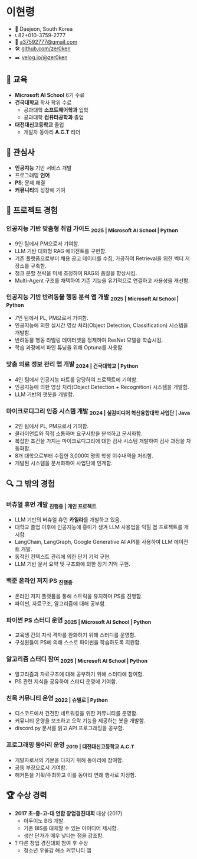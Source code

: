 # 이현령
- 🚩 Daejeon, South Korea
- 📞 82+010-3759-2777
- 📧 a37592777@gmail.com
- 🛠️ [github.com/zer0ken](https://github.com/zer0ken)
- ✒️ [velog.io/@zer0ken](https://velog.io/@zer0ken/series)
## 🏫 교육
- **Microsoft AI School** 6기 수료
- **건국대학교** 학사 학위 수료
	- 공과대학 **소프트웨어학과** 입학
	- 공과대학 **컴퓨터공학과** 졸업
- **대전대신고등학교** 졸업
	- 개발자 동아리 **A.C.T** 리더
## 🤔 관심사
- **인공지능** 기반 서비스 개발
- 프로그래밍 **언어**
- **PS**; 문제 해결
- **커뮤니티**의 성장에 기여
## 📜 프로젝트 경험
### **인공지능 기반 맞춤형 취업 가이드** <sub>2025 | Microsoft AI School | Python</sub>
- 9인 팀에서 PM으로서 기여함.
- LLM 기반 대화형 RAG 에이전트를 구현함.
- 기존 플랫폼으로부터 채용 공고 데이터를 수집, 가공하여 Retrieval을 위한 벡터 저장소를 구축함.
- 청크 분할 전략을 미세 조정하여 RAG의 품질을 향상시킴.
- Multi-Agent 구조를 채택하여 기존 기능을 유기적으로 연결하고 사용성을 개선함.
### **인공지능 기반 반려동물 행동 분석 앱 개발** <sub>2025 | Microsoft AI School | Python</sub>
- 7인 팀에서 PL, PM으로서 기여함.
- 인공지능에 의한 실시간 영상 처리(Object Detection, Classification) 시스템을 개발함.
- 반려동물 행동 라벨링 데이터셋을 정제하여 ResNet 모델을 학습시킴.
- 학습 과정에서 파인 튜닝을 위해 Optuna를 사용함.
### **맞춤 의료 정보 관리 앱 개발** <sub>2024 | 건국대학교 | Python</sub>
- 4인 팀에서 인공지능 파트를 담당하여 프로젝트에 기여함.
- 인공지능에 의한 영상 처리(Object Detection + Recognition) 시스템을 개발함.
- LLM 기반의 챗봇을 개발함.
### **마이크로디그리 인증 시스템 개발** <sub>2024 | 실감미디어 혁신융합대학 사업단 | Java</sub>
- 2인 팀에서 PL, PM으로서 기여함.
- 클라이언트와 직접 소통하며 요구사항을 분석하고 문서화함.
- 복잡한 조건을 가지는 마이크로디그리에 대한 검사 시스템 개발하여 검사 과정을 자동화함.
- 8개 대학으로부터 수집한 3,000여 명의 학생 이수내역을 처리함.
- 개발된 시스템을 문서화하여 사업단에 인계함.
## 🔍 그 밖의 경험
### **버츄얼 휴먼 개발** <sub>진행중 | 개인 프로젝트</sub>
- LLM 기반의 버츄얼 휴먼 **카일라**를 개발하고 있음.
- 대학교 졸업 이후에 인공지능에 흥미가 생겨 LLM 사용법을 익힐 겸 프로젝트를 개시함.
- LangChain, LangGraph, Google Generative AI API를 사용하여 LLM 에이전트 개발.
- 동적인 컨텍스트 관리에 의한 단기 기억 구현.
- LLM 기반 문서 요약 및 구조화에 의한 장기 기억 구현.
### **백준 온라인 저지 PS** <sub>진행중</sub>
- 온라인 저지 플랫폼을 통해 스트릭을 유지하며 PS를 진행함.
- 파이썬, 자료구조, 알고리즘에 대해 공부함.
### **파이썬 PS 스터디 운영** <sub>2025 | Microsoft AI School | Python</sub>
- 교육생 간의 지식 격차를 완화하기 위해 스터디를 운영함.
- 구성원들이 PS에 의해 스스로 파이썬을 학습하도록 지원함.
### **알고리즘 스터디 참여** <sub>2025 | Microsoft AI School | Python</sub>
- 알고리즘과 자료구조에 대해 공부하기 위해 스터디에 참여함.
- PS 관련 지식을 공유하여 스터디 운영에 기여함.
### **친목 커뮤니티 운영** <sub>2022 | 슈텔로 | Python</sub>
- 디스코드에서 건전한 네트워킹을 위한 커뮤니티를 운영함.
- 커뮤니티 운영을 보조하고 오락 기능을 제공하는 봇을 개발함.
- discord.py 문서를 읽고 API 프로그래밍을 공부함.
### **프로그래밍 동아리 운영** <sub>2019 | 대전대신고등학교 A.C.T</sub>
- 개발자로서의 기본을 다지기 위해 동아리에 참여함.
- 공동 부장으로서 기여함.
- 해커톤을 기획/주최하고 이를 동아리 연례 행사로 지정함.
## 🏆 수상 경력
- **2017 초-중-고-대 연합 창업경진대회** 대상 (2017)
	- 아두이노 BIS 개발.
	- 기존 BIS를 대체할 수 있는 아이디어 제시함.
	- 생산 단가가 매우 낮다는 점을 강조함.
- ? 다른 창업 경진대회 참여 후 수상
	- 청소년 우울감 해소 커뮤니티 앱
